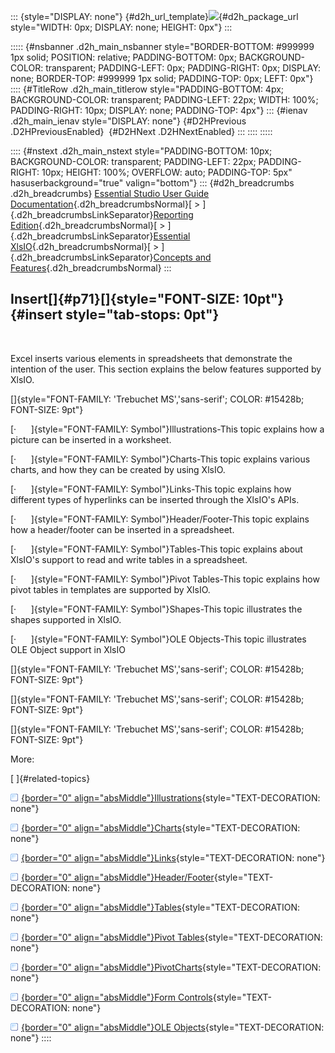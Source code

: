 ::: {style="DISPLAY: none"}
[](ms-xhelp:///?Id=d2h_url_template){#d2h_url_template}![](!package_url!){#d2h_package_url style="WIDTH: 0px; DISPLAY: none; HEIGHT: 0px"}
:::

::::: {#nsbanner .d2h_main_nsbanner style="BORDER-BOTTOM: #999999 1px solid; POSITION: relative; PADDING-BOTTOM: 0px; BACKGROUND-COLOR: transparent; PADDING-LEFT: 0px; PADDING-RIGHT: 0px; DISPLAY: none; BORDER-TOP: #999999 1px solid; PADDING-TOP: 0px; LEFT: 0px"}
:::: {#TitleRow .d2h_main_titlerow style="PADDING-BOTTOM: 4px; BACKGROUND-COLOR: transparent; PADDING-LEFT: 22px; WIDTH: 100%; PADDING-RIGHT: 10px; DISPLAY: none; PADDING-TOP: 4px"}
::: {#ienav .d2h_main_ienav style="DISPLAY: none"}
[](ms-xhelp:///?Id=01b204be-5df1-4b1b-9a85-917dba17106d){#D2HPrevious .D2HPreviousEnabled}  [](ms-xhelp:///?Id=2859e98f-9052-438a-8c83-a68ec2e67f95){#D2HNext .D2HNextEnabled}
:::
::::
:::::

:::: {#nstext .d2h_main_nstext style="PADDING-BOTTOM: 10px; BACKGROUND-COLOR: transparent; PADDING-LEFT: 22px; PADDING-RIGHT: 10px; HEIGHT: 100%; OVERFLOW: auto; PADDING-TOP: 5px" hasuserbackground="true" valign="bottom"}
::: {#d2h_breadcrumbs .d2h_breadcrumbs}
[Essential Studio User Guide Documentation](ms-xhelp:///?Id=12457748-09e3-4d74-a240-8e049cedf030){.d2h_breadcrumbsNormal}[ \> ]{.d2h_breadcrumbsLinkSeparator}[Reporting Edition](ms-xhelp:///?Id=027aa5b6-6676-4f93-ad23-c20e8c45792e){.d2h_breadcrumbsNormal}[ \> ]{.d2h_breadcrumbsLinkSeparator}[Essential XlsIO](ms-xhelp:///?Id=b01a1b50-1d7d-40c0-bc83-af67e57c9005){.d2h_breadcrumbsNormal}[ \> ]{.d2h_breadcrumbsLinkSeparator}[Concepts and Features](ms-xhelp:///?Id=21b26556-5905-4ad9-90b4-40320db25faf){.d2h_breadcrumbsNormal}
:::

## Insert[]{#p71}[]{style="FONT-SIZE: 10pt"} {#insert style="tab-stops: 0pt"}

 

Excel inserts various elements in spreadsheets that demonstrate the intention of the user. This section explains the below features supported by XlsIO.

[]{style="FONT-FAMILY: 'Trebuchet MS','sans-serif'; COLOR: #15428b; FONT-SIZE: 9pt"} 

[·      ]{style="FONT-FAMILY: Symbol"}Illustrations-This topic explains how a picture can be inserted in a worksheet.

[·      ]{style="FONT-FAMILY: Symbol"}Charts-This topic explains various charts, and how they can be created by using XlsIO.

[·      ]{style="FONT-FAMILY: Symbol"}Links-This topic explains how different types of hyperlinks can be inserted through the XlsIO\'s APIs.

[·      ]{style="FONT-FAMILY: Symbol"}Header/Footer-This topic explains how a header/footer can be inserted in a spreadsheet.

[·      ]{style="FONT-FAMILY: Symbol"}Tables-This topic explains about XlsIO\'s support to read and write tables in a spreadsheet.

[·      ]{style="FONT-FAMILY: Symbol"}Pivot Tables-This topic explains how pivot tables in templates are supported by XlsIO.

[·      ]{style="FONT-FAMILY: Symbol"}Shapes-This topic illustrates the shapes supported in XlsIO.

[·      ]{style="FONT-FAMILY: Symbol"}OLE Objects-This topic illustrates OLE Object support in XlsIO

[]{style="FONT-FAMILY: 'Trebuchet MS','sans-serif'; COLOR: #15428b; FONT-SIZE: 9pt"} 

[]{style="FONT-FAMILY: 'Trebuchet MS','sans-serif'; COLOR: #15428b; FONT-SIZE: 9pt"} 

[]{style="FONT-FAMILY: 'Trebuchet MS','sans-serif'; COLOR: #15428b; FONT-SIZE: 9pt"} 

More:

[ ]{#related-topics}

[![](button.gif){border="0" align="absMiddle"}Illustrations](ms-xhelp:///?Id=2859e98f-9052-438a-8c83-a68ec2e67f95){style="TEXT-DECORATION: none"}

[![](button.gif){border="0" align="absMiddle"}Charts](ms-xhelp:///?Id=46be3c35-dfbe-49c7-857b-fe3a5d4f6727){style="TEXT-DECORATION: none"}

[![](button.gif){border="0" align="absMiddle"}Links](ms-xhelp:///?Id=c10e800b-5499-4fa9-81ff-cb5ca2fe7657){style="TEXT-DECORATION: none"}

[![](button.gif){border="0" align="absMiddle"}Header/Footer](ms-xhelp:///?Id=addb0502-14f2-4002-84ff-3e6e1282f8ed){style="TEXT-DECORATION: none"}

[![](button.gif){border="0" align="absMiddle"}Tables](ms-xhelp:///?Id=de38fec5-38ec-4e64-945f-4c19e299ca89){style="TEXT-DECORATION: none"}

[![](button.gif){border="0" align="absMiddle"}Pivot Tables](ms-xhelp:///?Id=d54186c8-499f-4d4c-accb-cbfc1870a789){style="TEXT-DECORATION: none"}

[![](button.gif){border="0" align="absMiddle"}PivotCharts](ms-xhelp:///?Id=ee343e16-c906-49c7-a267-30cbe3bd0677){style="TEXT-DECORATION: none"}

[![](button.gif){border="0" align="absMiddle"}Form Controls](ms-xhelp:///?Id=f1f61959-e70e-4741-ba27-9ad568b2e80b){style="TEXT-DECORATION: none"}

[![](button.gif){border="0" align="absMiddle"}OLE Objects](ms-xhelp:///?Id=92768f28-0b66-4a50-9823-416b87acd2ce){style="TEXT-DECORATION: none"}
::::
